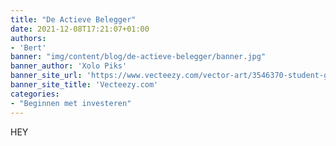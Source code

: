```yaml
---
title: "De Actieve Belegger"
date: 2021-12-08T17:21:07+01:00
authors: 
- 'Bert'
banner: "img/content/blog/de-actieve-belegger/banner.jpg"
banner_author: 'Xolo Piks'
banner_site_url: 'https://www.vecteezy.com/vector-art/3546370-student-girl-raises-her-hand-to-answer-a-question-at-school'
banner_site_title: 'Vecteezy.com'
categories: 
- "Beginnen met investeren"
---
```


HEY